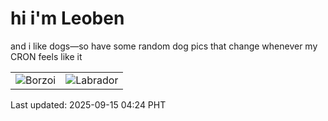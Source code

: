 # hi i'm Leoben

and i like dogs—so have some random dog pics that change whenever my CRON feels like it

|  |  |
|--------|----------|
| ![Borzoi](https://random-dog-vercel.vercel.app/api/random-borzoi?v=1757881461) | ![Labrador](https://random-dog-vercel.vercel.app/api/random-labrador?v=1757881461) |

Last updated: 2025-09-15 04:24 PHT
